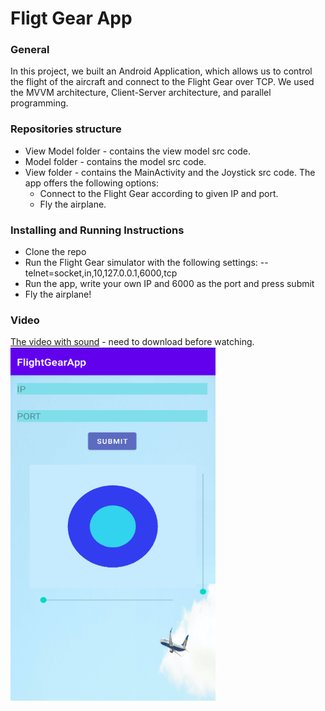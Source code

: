 # Fligt Gear App
### General
In this project, we built an Android Application, which allows us to control the flight of the aircraft and connect to the Flight Gear over TCP. We used the MVVM architecture, Client-Server architecture, and parallel programming.

### Repositories structure
- View Model folder - contains the view model src code.
- Model folder - contains the model src code.
- View folder - contains the MainActivity and the Joystick src code.
The app offers the following options:
	- Connect to the Flight Gear according to given IP and port.
	- Fly the airplane.
  
### Installing and Running Instructions
- Clone the repo
- Run the Flight Gear simulator with the following settings:
--telnet=socket,in,10,127.0.0.1,6000,tcp
- Run the app, write your own IP and 6000 as the port and press submit
- Fly the airplane!

### Video
[The video with sound](FG_app_video.mp4) - need to download before watching.
![](app_screen.png)
